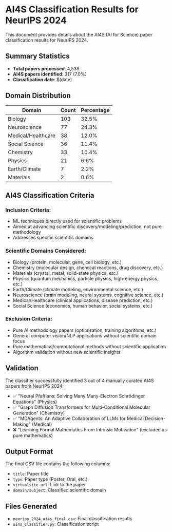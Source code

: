 # AI4S Classification Results for NeurIPS 2024

This document provides details about the AI4S (AI for Science) paper classification results for NeurIPS 2024.

## Summary Statistics

- **Total papers processed**: 4,538
- **AI4S papers identified**: 317 (7.0%)
- **Classification date**: $(date)

## Domain Distribution

| Domain | Count | Percentage |
|--------|-------|------------|
| Biology | 103 | 32.5% |
| Neuroscience | 77 | 24.3% |
| Medical/Healthcare | 38 | 12.0% |
| Social Science | 36 | 11.4% |
| Chemistry | 33 | 10.4% |
| Physics | 21 | 6.6% |
| Earth/Climate | 7 | 2.2% |
| Materials | 2 | 0.6% |

## AI4S Classification Criteria

### Inclusion Criteria:
- ML techniques directly used for scientific problems
- Aimed at advancing scientific discovery/modeling/prediction, not pure methodology
- Addresses specific scientific domains

### Scientific Domains Considered:
- Biology (protein, molecular, gene, cell biology, etc.)
- Chemistry (molecular design, chemical reactions, drug discovery, etc.)
- Materials (crystal, metal, solid-state physics, etc.) 
- Physics (quantum mechanics, particle physics, high-energy physics, etc.)
- Earth/Climate (climate modeling, environmental science, etc.)
- Neuroscience (brain modeling, neural systems, cognitive science, etc.)
- Medical/Healthcare (clinical applications, disease prediction, etc.)
- Social Science (economics, human behavior, social systems, etc.)

### Exclusion Criteria:
- Pure AI methodology papers (optimization, training algorithms, etc.)
- General computer vision/NLP applications without scientific domain focus
- Pure mathematical/computational methods without scientific application
- Algorithm validation without new scientific insights

## Validation

The classifier successfully identified 3 out of 4 manually curated AI4S papers from NeurIPS 2024:
- ✅ "Neural Pfaffians: Solving Many Many-Electron Schrödinger Equations" (Physics)
- ✅ "Graph Diffusion Transformers for Multi-Conditional Molecular Generation" (Chemistry)
- ✅ "MDAgents: An Adaptive Collaboration of LLMs for Medical Decision-Making" (Medical)
- ❌ "Learning Formal Mathematics From Intrinsic Motivation" (excluded as pure mathematics)

## Output Format

The final CSV file contains the following columns:
- `title`: Paper title
- `type`: Paper type (Poster, Oral, etc.)
- `virtualsite_url`: Link to the paper
- `domain/subject`: Classified scientific domain

## Files Generated

- `neurips_2024_ai4s_final.csv`: Final classification results
- `ai4s_classifier.py`: Classification script
